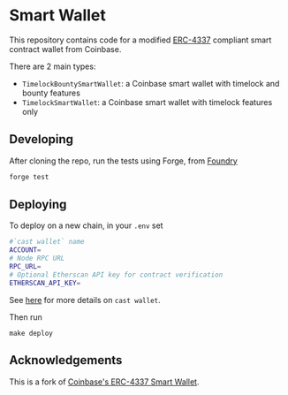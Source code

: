 # Smart Wallet

This repository contains code for a modified [ERC-4337](https://eips.ethereum.org/EIPS/eip-4337) compliant smart contract wallet from Coinbase.

There are 2 main types:

- `TimelockBountySmartWallet`: a Coinbase smart wallet with timelock and bounty features
- `TimelockSmartWallet`: a Coinbase smart wallet with timelock features only

## Developing

After cloning the repo, run the tests using Forge, from [Foundry](https://github.com/foundry-rs/foundry?tab=readme-ov-file)

```bash
forge test
```

## Deploying

To deploy on a new chain, in your `.env` set

```bash
#`cast wallet` name
ACCOUNT=
# Node RPC URL
RPC_URL=
# Optional Etherscan API key for contract verification
ETHERSCAN_API_KEY=
```

See [here](https://book.getfoundry.sh/reference/cast/cast-wallet-import) for more details on `cast wallet`.

Then run

```
make deploy
```

## Acknowledgements

This is a fork of [Coinbase's ERC-4337 Smart Wallet](https://github.com/coinbase/smart-wallet).

